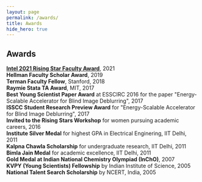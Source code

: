 ```yaml
---
layout: page
permalink: /awards/
title: Awards
hide_hero: true
---
```

## Awards
**[Intel 2021 Rising Star Faculty Award](https://www.intel.com/content/www/us/en/research/blogs/rising-star-faculty-award-21.html)**, 2021   
**Hellman Faculty Scholar Award**, 2019  
**Terman Faculty Fellow**, Stanford, 2018  
**Raymie Stata TA Award**, MIT, 2017  
**Best Young Scientist Paper Award** at ESSCIRC 2016 for the paper "Energy-Scalable Accelerator for Blind Image Deblurring", 2017   
**ISSCC Student Research Preview Award** for "Energy-Scalable Accelerator for Blind Image Deblurring", 2017  
**Invited to the Rising Stars Workshop** for women pursuing academic careers, 2016  
**Institute Silver Medal** for highest GPA in Electrical Enginering, IIT Delhi, 2011   
**Kalpna Chawla Scholarship** for undergraduate research, IIT Delhi, 2011  
**Bimla Jain Medal** for academic excellence, IIT Delhi, 2011  
**Gold Medal at Indian National Chemistry Olympiad (InChO)**, 2007  
**KVPY (Young Scientists) Fellowship** by Indian Institute of Science, 2005  
**National Talent Search Scholarship** by NCERT, India, 2005  
